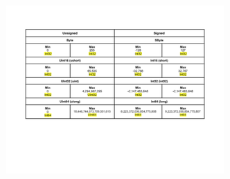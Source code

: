 ![Integer literal](https://github.com/Hunor85/C-sharp/blob/master/001-Types/001-Integral%20numerci%20types/004-integer_literal/docs/integer_literal.png)
